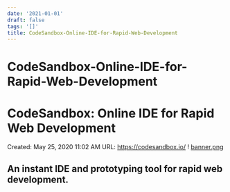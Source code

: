 ```yaml
---
date: '2021-01-01'
draft: false
tags: '[]'
title: CodeSandbox-Online-IDE-for-Rapid-Web-Development
---
```


# CodeSandbox-Online-IDE-for-Rapid-Web-Development

# CodeSandbox: Online IDE for Rapid Web Development
Created: May 25, 2020 11:02 AM
URL: https://codesandbox.io/
!
[banner.png](CodeSandbox%20Online%20IDE%20for%20Rapid%20Web%20Development%20731b9e65b5724518990ce5fe0dfaad81/banner.png)
## An instant IDE and prototyping tool for rapid web development.
